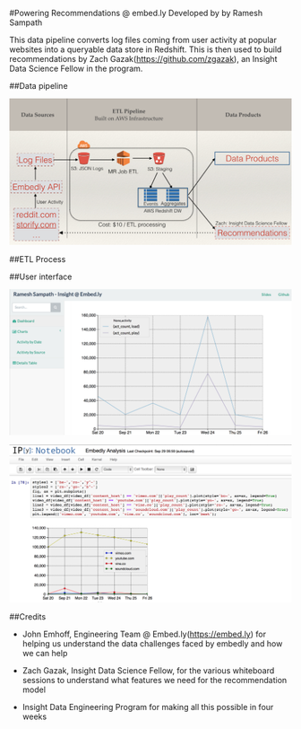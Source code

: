 #Powering Recommendations @ embed.ly
Developed by by Ramesh Sampath

This data pipeline converts log files coming from user activity at popular websites into a queryable data store in Redshift.  This is then used to build recommendations by Zach Gazak(https://github.com/zgazak), an Insight Data Science Fellow in the program.

##Data pipeline


![Alt Text](https://github.com/sampathweb/insight-embedly/blob/master/images/datapipeline.png "Data Pipeline")


##ETL Process




##User interface


![Coming Soon](https://github.com/sampathweb/insight-embedly/blob/master/images/web-ui.png "Data Dashboard")

![Alt Text](https://github.com/sampathweb/insight-embedly/blob/master/images/ipy-ui.png "Interactive Analysis")


##Credits

* John Emhoff, Engineering Team @ Embed.ly(https://embed.ly) for helping us understand the data challenges faced by embedly and how we can help

* Zach Gazak, Insight Data Science Fellow, for the various whiteboard sessions to understand what features we need for the recommendation model

* Insight Data Engineering Program for making all this possible in four weeks
